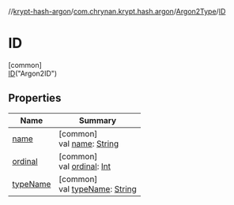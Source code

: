 //[krypt-hash-argon](../../../../index.md)/[com.chrynan.krypt.hash.argon](../../index.md)/[Argon2Type](../index.md)/[ID](index.md)

# ID

[common]\
[ID](index.md)("Argon2ID")

## Properties

| Name | Summary |
|---|---|
| [name](../-i/index.md#-372974862%2FProperties%2F402468135) | [common]<br>val [name](../-i/index.md#-372974862%2FProperties%2F402468135): [String](https://kotlinlang.org/api/latest/jvm/stdlib/kotlin/-string/index.html) |
| [ordinal](../-i/index.md#-739389684%2FProperties%2F402468135) | [common]<br>val [ordinal](../-i/index.md#-739389684%2FProperties%2F402468135): [Int](https://kotlinlang.org/api/latest/jvm/stdlib/kotlin/-int/index.html) |
| [typeName](../type-name.md) | [common]<br>val [typeName](../type-name.md): [String](https://kotlinlang.org/api/latest/jvm/stdlib/kotlin/-string/index.html) |

